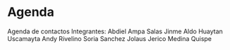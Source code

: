 # Agenda
 Agenda de contactos
 Integrantes: 
Abdiel Ampa Salas
Jinme Aldo Huaytan Uscamayta
Andy Rivelino Soria Sanchez
Jolaus Jerico Medina Quispe


